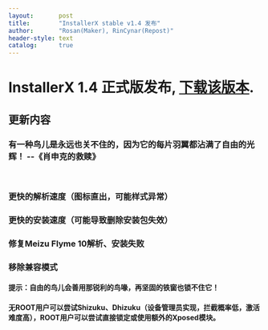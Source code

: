 ```yaml
---
layout:       post
title:        "InstallerX stable v1.4 发布"
author:       "Rosan(Maker), RinCynar(Repost)"
header-style: text
catalog:      true
---
```

# InstallerX 1.4 正式版发布, [下载该版本](/file/InstallerX-stable-v1.4.apk).
## 更新内容
### 有一种鸟儿是永远也关不住的，因为它的每片羽翼都沾满了自由的光辉！ --《肖申克的救赎》
<br>

### 更快的解析速度（图标直出，可能样式异常）
### 更快的安装速度（可能导致删除安装包失效）
### 修复Meizu Flyme 10解析、安装失败
### 移除兼容模式
#### 提示：自由的鸟儿会善用那锐利的鸟喙，再坚固的铁窗也锁不住它！
#### 无ROOT用户可以尝试Shizuku、Dhizuku（设备管理员实现，拦截概率低，激活难度高），ROOT用户可以尝试直接锁定或使用额外的Xposed模块。
